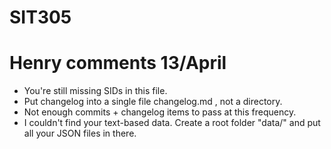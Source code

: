 # SIT305

# Henry comments 13/April
- You're still missing SIDs in this file.
- Put changelog into a single file changelog.md , not a directory.
- Not enough commits + changelog items to pass at this frequency.
- I couldn't find your text-based data. Create a root folder "data/" and put all your JSON files in there.

